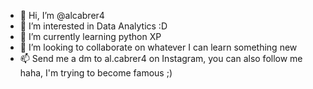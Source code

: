 - 👋 Hi, I’m @alcabrer4
- 👀 I’m interested in Data Analytics :D 
- 🌱 I’m currently learning python XP 
- 💞️ I’m looking to collaborate on whatever I can learn something new 
- 📫 Send me a dm to al.cabrer4 on Instagram, you can also follow me haha, I'm trying to become famous ;)
